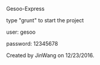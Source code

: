 Gesoo-Express


type "grunt" to start the project

user: gesoo

password: 12345678






Created by JinWang on 12/23/2016.


